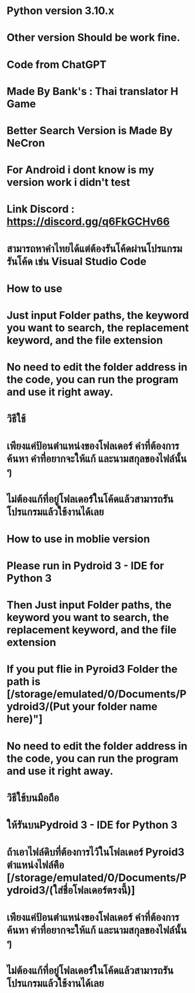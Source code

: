# Python version 3.10.x
# Other version Should be work fine.
# Code from ChatGPT
# Made By Bank's : Thai translator H Game
# Better Search Version is Made By NeCron
# For Android i dont know is my version work i didn't test 
# Link Discord : https://discord.gg/q6FkGCHv66
# สามารถหาคำไทยได้แต่ต้องรันโค้ดผ่านโปรแกรมรันโค้ด เช่น Visual Studio Code

# How to use
# Just input Folder paths, the keyword you want to search, the replacement keyword, and the file extension
# No need to edit the folder address in the code, you can run the program and use it right away.

# วิธีใช้
# เพียงแค่ป้อนตำแหน่งของโฟลเดอร์ คำที่ต้องการค้นหา คำที่อยากจะให้แก้ และนามสกุลของไฟล์นั้น ๆ 
# ไม่ต้องแก้ที่อยู่โฟลเดอร์ในโค้ดแล้วสามารถรันโปรแกรมแล้วใช้งานได้เลย

# How to use in moblie version
# Please run in Pydroid 3 - IDE for Python 3
# Then Just input Folder paths, the keyword you want to search, the replacement keyword, and the file extension
# If you put flie in Pyroid3 Folder the path is [/storage/emulated/0/Documents/Pydroid3/(Put your folder name here)"]
# No need to edit the folder address in the code, you can run the program and use it right away.

# วิธีใช้บนมือถือ
# ให้รันบนPydroid 3 - IDE for Python 3
# ถ้าเอาไฟล์ดิบที่ต้องการไว้ในโฟลเดอร์  Pyroid3 ตำแหน่งไฟล์คือ [/storage/emulated/0/Documents/Pydroid3/(ใส่ชื่อโฟลเดอร์ตรงนี้)]
# เพียงแค่ป้อนตำแหน่งของโฟลเดอร์ คำที่ต้องการค้นหา คำที่อยากจะให้แก้ และนามสกุลของไฟล์นั้น ๆ 
# ไม่ต้องแก้ที่อยู่โฟลเดอร์ในโค้ดแล้วสามารถรันโปรแกรมแล้วใช้งานได้เลย
